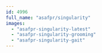 ```yaml
---
id: 4996
full_name: "asafpr/singularity"
images: 
  - "asafpr-singularity-latest"
  - "asafpr-singularity-grooming"
  - "asafpr-singularity-gait"
---
```

